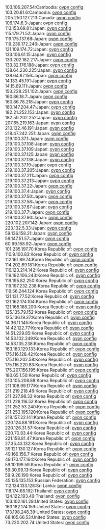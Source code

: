 103.106.207.54:Cambodia: [ovpn config](vpn/103_106_207_54.ovpn)  
103.20.81.6:Cambodia: [ovpn config](vpn/103_20_81_6.ovpn)  
205.250.127.213:Canada: [ovpn config](vpn/205_250_127_213.ovpn)  
106.174.6.3:Japan: [ovpn config](vpn/106_174_6_3.ovpn)  
113.153.69.81:Japan: [ovpn config](vpn/113_153_69_81.ovpn)  
115.179.71.52:Japan: [ovpn config](vpn/115_179_71_52.ovpn)  
119.175.137.68:Japan: [ovpn config](vpn/119_175_137_68.ovpn)  
119.239.172.246:Japan: [ovpn config](vpn/119_239_172_246.ovpn)  
121.109.174.72:Japan: [ovpn config](vpn/121_109_174_72.ovpn)  
133.106.61.15:Japan: [ovpn config](vpn/133_106_61_15.ovpn)  
133.202.182.217:Japan: [ovpn config](vpn/133_202_182_217.ovpn)  
133.32.176.188:Japan: [ovpn config](vpn/133_32_176_188.ovpn)  
138.64.230.225:Japan: [ovpn config](vpn/138_64_230_225.ovpn)  
138.64.87.156:Japan: [ovpn config](vpn/138_64_87_156.ovpn)  
14.133.45.191:Japan: [ovpn config](vpn/14_133_45_191.ovpn)  
14.15.69.111:Japan: [ovpn config](vpn/14_15_69_111.ovpn)  
153.228.251.102:Japan: [ovpn config](vpn/153_228_251_102.ovpn)  
160.86.18.7:Japan: [ovpn config](vpn/160_86_18_7.ovpn)  
160.86.78.218:Japan: [ovpn config](vpn/160_86_78_218.ovpn)  
180.147.204.47:Japan: [ovpn config](vpn/180_147_204_47.ovpn)  
182.21.252.153:Japan: [ovpn config](vpn/182_21_252_153.ovpn)  
182.50.202.252:Japan: [ovpn config](vpn/182_50_202_252.ovpn)  
207.65.219.163:Japan: [ovpn config](vpn/207_65_219_163.ovpn)  
210.132.46.191:Japan: [ovpn config](vpn/210_132_46_191.ovpn)  
218.47.242.251:Japan: [ovpn config](vpn/218_47_242_251.ovpn)  
219.100.37.1:Japan: [ovpn config](vpn/219_100_37_1.ovpn)  
219.100.37.108:Japan: [ovpn config](vpn/219_100_37_108.ovpn)  
219.100.37.109:Japan: [ovpn config](vpn/219_100_37_109.ovpn)  
219.100.37.125:Japan: [ovpn config](vpn/219_100_37_125.ovpn)  
219.100.37.138:Japan: [ovpn config](vpn/219_100_37_138.ovpn)  
219.100.37.19:Japan: [ovpn config](vpn/219_100_37_19.ovpn)  
219.100.37.205:Japan: [ovpn config](vpn/219_100_37_205.ovpn)  
219.100.37.211:Japan: [ovpn config](vpn/219_100_37_211.ovpn)  
219.100.37.213:Japan: [ovpn config](vpn/219_100_37_213.ovpn)  
219.100.37.22:Japan: [ovpn config](vpn/219_100_37_22.ovpn)  
219.100.37.4:Japan: [ovpn config](vpn/219_100_37_4.ovpn)  
219.100.37.50:Japan: [ovpn config](vpn/219_100_37_50.ovpn)  
219.100.37.58:Japan: [ovpn config](vpn/219_100_37_58.ovpn)  
219.100.37.67:Japan: [ovpn config](vpn/219_100_37_67.ovpn)  
219.100.37.7:Japan: [ovpn config](vpn/219_100_37_7.ovpn)  
219.100.37.90:Japan: [ovpn config](vpn/219_100_37_90.ovpn)  
220.102.207.142:Japan: [ovpn config](vpn/220_102_207_142.ovpn)  
223.132.5.33:Japan: [ovpn config](vpn/223_132_5_33.ovpn)  
59.136.158.21:Japan: [ovpn config](vpn/59_136_158_21.ovpn)  
59.147.51.57:Japan: [ovpn config](vpn/59_147_51_57.ovpn)  
60.99.168.92:Japan: [ovpn config](vpn/60_99_168_92.ovpn)  
101.235.197.70:Korea Republic of: [ovpn config](vpn/101_235_197_70.ovpn)  
110.9.100.83:Korea Republic of: [ovpn config](vpn/110_9_100_83.ovpn)  
112.161.89.74:Korea Republic of: [ovpn config](vpn/112_161_89_74.ovpn)  
114.202.69.181:Korea Republic of: [ovpn config](vpn/114_202_69_181.ovpn)  
116.123.214.142:Korea Republic of: [ovpn config](vpn/116_123_214_142.ovpn)  
119.192.106.243:Korea Republic of: [ovpn config](vpn/119_192_106_243.ovpn)  
119.195.82.250:Korea Republic of: [ovpn config](vpn/119_195_82_250.ovpn)  
119.197.232.238:Korea Republic of: [ovpn config](vpn/119_197_232_238.ovpn)  
119.56.244.124:Korea Republic of: [ovpn config](vpn/119_56_244_124.ovpn)  
121.131.77.52:Korea Republic of: [ovpn config](vpn/121_131_77_52.ovpn)  
121.162.174.104:Korea Republic of: [ovpn config](vpn/121_162_174_104.ovpn)  
121.168.188.200:Korea Republic of: [ovpn config](vpn/121_168_188_200.ovpn)  
125.135.79.152:Korea Republic of: [ovpn config](vpn/125_135_79_152.ovpn)  
125.136.19.37:Korea Republic of: [ovpn config](vpn/125_136_19_37.ovpn)  
14.36.11.145:Korea Republic of: [ovpn config](vpn/14_36_11_145.ovpn)  
14.42.122.77:Korea Republic of: [ovpn config](vpn/14_42_122_77.ovpn)  
14.51.229.85:Korea Republic of: [ovpn config](vpn/14_51_229_85.ovpn)  
14.53.102.249:Korea Republic of: [ovpn config](vpn/14_53_102_249.ovpn)  
14.53.135.238:Korea Republic of: [ovpn config](vpn/14_53_135_238.ovpn)  
163.180.129.133:Korea Republic of: [ovpn config](vpn/163_180_129_133.ovpn)  
175.116.128.42:Korea Republic of: [ovpn config](vpn/175_116_128_42.ovpn)  
175.116.202.58:Korea Republic of: [ovpn config](vpn/175_116_202_58.ovpn)  
175.116.220.83:Korea Republic of: [ovpn config](vpn/175_116_220_83.ovpn)  
175.207.156.195:Korea Republic of: [ovpn config](vpn/175_207_156_195.ovpn)  
180.65.1.50:Korea Republic of: [ovpn config](vpn/180_65_1_50.ovpn)  
210.105.208.88:Korea Republic of: [ovpn config](vpn/210_105_208_88.ovpn)  
211.108.99.177:Korea Republic of: [ovpn config](vpn/211_108_99_177.ovpn)  
211.219.218.46:Korea Republic of: [ovpn config](vpn/211_219_218_46.ovpn)  
211.227.98.32:Korea Republic of: [ovpn config](vpn/211_227_98_32.ovpn)  
211.228.116.52:Korea Republic of: [ovpn config](vpn/211_228_116_52.ovpn)  
211.252.53.240:Korea Republic of: [ovpn config](vpn/211_252_53_240.ovpn)  
211.253.195.120:Korea Republic of: [ovpn config](vpn/211_253_195_120.ovpn)  
218.157.22.141:Korea Republic of: [ovpn config](vpn/218_157_22_141.ovpn)  
220.124.88.181:Korea Republic of: [ovpn config](vpn/220_124_88_181.ovpn)  
220.126.31.57:Korea Republic of: [ovpn config](vpn/220_126_31_57.ovpn)  
220.70.83.44:Korea Republic of: [ovpn config](vpn/220_70_83_44.ovpn)  
221.158.81.47:Korea Republic of: [ovpn config](vpn/221_158_81_47.ovpn)  
27.35.43.132:Korea Republic of: [ovpn config](vpn/27_35_43_132.ovpn)  
39.121.130.127:Korea Republic of: [ovpn config](vpn/39_121_130_127.ovpn)  
49.169.156.7:Korea Republic of: [ovpn config](vpn/49_169_156_7.ovpn)  
49.170.177.164:Korea Republic of: [ovpn config](vpn/49_170_177_164.ovpn)  
59.10.199.59:Korea Republic of: [ovpn config](vpn/59_10_199_59.ovpn)  
59.30.99.13:Korea Republic of: [ovpn config](vpn/59_30_99_13.ovpn)  
59.9.26.190:Korea Republic of: [ovpn config](vpn/59_9_26_190.ovpn)  
45.135.135.153:Russian Federation: [ovpn config](vpn/45_135_135_153.ovpn)  
112.134.133.128:Sri Lanka: [ovpn config](vpn/112_134_133_128.ovpn)  
118.174.68.192:Thailand: [ovpn config](vpn/118_174_68_192.ovpn)  
124.122.193.49:Thailand: [ovpn config](vpn/124_122_193_49.ovpn)  
103.102.161.29:United States: [ovpn config](vpn/103_102_161_29.ovpn)  
163.182.174.159:United States: [ovpn config](vpn/163_182_174_159.ovpn)  
173.198.248.39:United States: [ovpn config](vpn/173_198_248_39.ovpn)  
68.105.66.53:United States: [ovpn config](vpn/68_105_66_53.ovpn)  
73.220.202.74:United States: [ovpn config](vpn/73_220_202_74.ovpn)  

